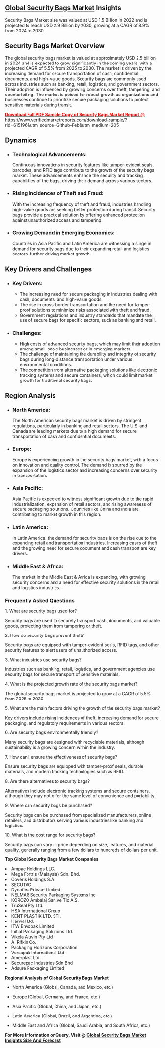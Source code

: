 <h2><a href="https://www.verifiedmarketreports.com/download-sample/?rid=615196&amp;utm_source=Github&amp;utm_medium=205" target="_blank">Global Security Bags Market</a> Insights</h2><p>Security Bags Market size was valued at USD 1.5 Billion in 2022 and is projected to reach USD 2.9 Billion by 2030, growing at a CAGR of 8.9% from 2024 to 2030.</p><p> <h2>Security Bags Market Overview</h2> <p>The global security bags market is valued at approximately USD 2.5 billion in 2024 and is expected to grow significantly in the coming years, with a projected CAGR of 5.5% from 2025 to 2030. The market is driven by the increasing demand for secure transportation of cash, confidential documents, and high-value goods. Security bags are commonly used across industries such as banking, retail, logistics, and government sectors. Their adoption is influenced by growing concerns over theft, tampering, and counterfeiting. The market is poised for robust growth as organizations and businesses continue to prioritize secure packaging solutions to protect sensitive materials during transit.</p> <p><a href="#"><p><span class=""><span style="color: #ff0000;"><strong>Download Full PDF Sample Copy of Security Bags Market Report</strong> @ </span><a href="https://www.verifiedmarketreports.com/download-sample/?rid=615196&amp;utm_source=Github-Feb&amp;utm_medium=205" target="_blank">https://www.verifiedmarketreports.com/download-sample/?rid=615196&amp;utm_source=Github-Feb&amp;utm_medium=205</a></span></p></a></p> <h2>Dynamics</h2> <ul> <li><h3>Technological Advancements:</h3> Continuous innovations in security features like tamper-evident seals, barcodes, and RFID tags contribute to the growth of the security bags market. These advancements enhance the security and tracking capabilities of the bags, driving their demand across various sectors.</li> <li><h3>Rising Incidences of Theft and Fraud:</h3> With the increasing frequency of theft and fraud, industries handling high-value goods are seeking better protection during transit. Security bags provide a practical solution by offering enhanced protection against unauthorized access and tampering.</li> <li><h3>Growing Demand in Emerging Economies:</h3> Countries in Asia Pacific and Latin America are witnessing a surge in demand for security bags due to their expanding retail and logistics sectors, further driving market growth.</li> </ul> <h2>Key Drivers and Challenges</h2> <ul> <li><h3>Key Drivers:</h3> <ul> <li>The increasing need for secure packaging in industries dealing with cash, documents, and high-value goods.</li> <li>The rise in cross-border transportation and the need for tamper-proof solutions to minimize risks associated with theft and fraud.</li> <li>Government regulations and industry standards that mandate the use of secure bags for specific sectors, such as banking and retail.</li> </ul> </li> <li><h3>Challenges:</h3> <ul> <li>High costs of advanced security bags, which may limit their adoption among small-scale businesses or in emerging markets.</li> <li>The challenge of maintaining the durability and integrity of security bags during long-distance transportation under various environmental conditions.</li> <li>The competition from alternative packaging solutions like electronic tracking systems and secure containers, which could limit market growth for traditional security bags.</li> </ul> </li> </ul> <h2>Region Analysis</h2> <ul> <li><h3>North America:</h3> The North American security bags market is driven by stringent regulations, particularly in banking and retail sectors. The U.S. and Canada are leading markets due to a high demand for secure transportation of cash and confidential documents.</li> <li><h3>Europe:</h3> Europe is experiencing growth in the security bags market, with a focus on innovation and quality control. The demand is spurred by the expansion of the logistics sector and increasing concerns over security in transportation.</li> <li><h3>Asia Pacific:</h3> Asia Pacific is expected to witness significant growth due to the rapid industrialization, expansion of retail sectors, and rising awareness of secure packaging solutions. Countries like China and India are contributing to market growth in this region.</li> <li><h3>Latin America:</h3> In Latin America, the demand for security bags is on the rise due to the expanding retail and transportation industries. Increasing cases of theft and the growing need for secure document and cash transport are key drivers.</li> <li><h3>Middle East & Africa:</h3> The market in the Middle East & Africa is expanding, with growing security concerns and a need for effective security solutions in the retail and logistics industries.</li> </ul> <h3>Frequently Asked Questions</h3> <p>1. What are security bags used for?</p> <p>Security bags are used to securely transport cash, documents, and valuable goods, protecting them from tampering or theft.</p> <p>2. How do security bags prevent theft?</p> <p>Security bags are equipped with tamper-evident seals, RFID tags, and other security features to alert users of unauthorized access.</p> <p>3. What industries use security bags?</p> <p>Industries such as banking, retail, logistics, and government agencies use security bags for secure transport of sensitive materials.</p> <p>4. What is the projected growth rate of the security bags market?</p> <p>The global security bags market is projected to grow at a CAGR of 5.5% from 2025 to 2030.</p> <p>5. What are the main factors driving the growth of the security bags market?</p> <p>Key drivers include rising incidences of theft, increasing demand for secure packaging, and regulatory requirements in various sectors.</p> <p>6. Are security bags environmentally friendly?</p> <p>Many security bags are designed with recyclable materials, although sustainability is a growing concern within the industry.</p> <p>7. How can I ensure the effectiveness of security bags?</p> <p>Ensure security bags are equipped with tamper-proof seals, durable materials, and modern tracking technologies such as RFID.</p> <p>8. Are there alternatives to security bags?</p> <p>Alternatives include electronic tracking systems and secure containers, although they may not offer the same level of convenience and portability.</p> <p>9. Where can security bags be purchased?</p> <p>Security bags can be purchased from specialized manufacturers, online retailers, and distributors serving various industries like banking and logistics.</p> <p>10. What is the cost range for security bags?</p> <p>Security bags can vary in price depending on size, features, and material quality, generally ranging from a few dollars to hundreds of dollars per unit.</p> </p><p><strong>Top Global Security Bags Market Companies</strong></p><div data-test-id=""><p><li>Ampac Holdings LLC.</li><li> Mega Fortris (Malaysia) Sdn. Bhd.</li><li> Coveris Holdings S.A.</li><li> SECUTAC</li><li> Dynaflex Private Limited</li><li> NELMAR Security Packaging Systems Inc</li><li> KOROZO Ambalaj San.ve Tic A.S.</li><li> TruSeal Pty Ltd.</li><li> HSA International Group</li><li> KENT PLASTIK LTD. STI.</li><li> Harwal Ltd.</li><li> ITW Envopak Limited</li><li> Initial Packaging Solutions Ltd.</li><li> Vikela Aluvin Pty Ltd</li><li> A. Rifkin Co.</li><li> Packaging Horizons Corporation</li><li> Versapak International Ltd</li><li> Amerplast Ltd.</li><li> Securepac Industries Sdn Bhd</li><li> Adsure Packaging Limited</li></p><div><strong>Regional Analysis of&nbsp;Global Security Bags Market</strong></div><ul><li dir="ltr"><p dir="ltr">North America&nbsp;(Global, Canada, and Mexico, etc.)</p></li><li dir="ltr"><p dir="ltr">Europe (Global, Germany, and France, etc.)</p></li><li dir="ltr"><p dir="ltr">Asia Pacific&nbsp;(Global, China, and Japan, etc.)</p></li><li dir="ltr"><p dir="ltr">Latin America&nbsp;(Global, Brazil, and Argentina, etc.)</p></li><li dir="ltr">Middle East and Africa&nbsp;(Global, Saudi Arabia, and South Africa, etc.)</li></ul><p><strong>For More Information or Query, Visit @&nbsp;</strong><strong><a href="https://www.verifiedmarketreports.com/product/security-bags-market/?utm_source=Github&amp;utm_medium=205" target="_blank">Global Security Bags Market Insights Size And Forecast</a></strong></p></div>
